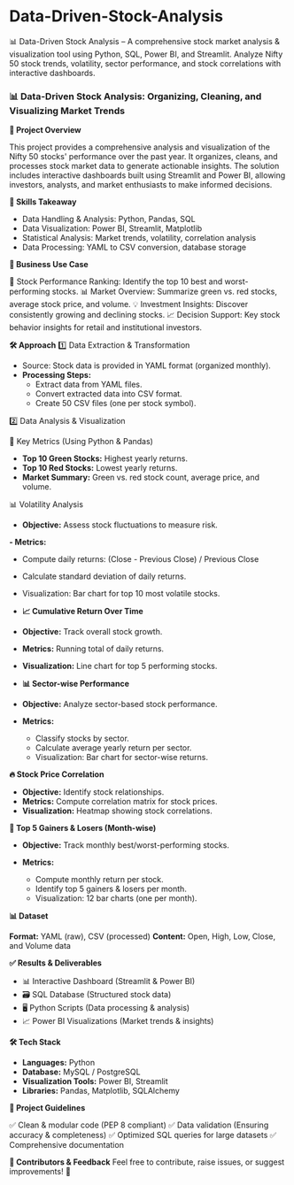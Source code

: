 # Data-Driven-Stock-Analysis
📊 Data-Driven Stock Analysis – A comprehensive stock market analysis &amp; visualization tool using Python, SQL, Power BI, and Streamlit. Analyze Nifty 50 stock trends, volatility, sector performance, and stock correlations with interactive dashboards.

### 📊 Data-Driven Stock Analysis: Organizing, Cleaning, and Visualizing Market Trends

**📌 Project Overview**

This project provides a comprehensive analysis and visualization of the Nifty 50 stocks' performance over the past year. It organizes, cleans, and processes stock market data to generate actionable insights. The solution includes interactive dashboards built using Streamlit and Power BI, allowing investors, analysts, and market enthusiasts to make informed decisions.

**🚀 Skills Takeaway**

- Data Handling & Analysis: Python, Pandas, SQL
- Data Visualization: Power BI, Streamlit, Matplotlib
- Statistical Analysis: Market trends, volatility, correlation analysis
- Data Processing: YAML to CSV conversion, database storage

**🎯 Business Use Case**

📌 Stock Performance Ranking: Identify the top 10 best and worst-performing stocks.
📊 Market Overview: Summarize green vs. red stocks, average stock price, and volume.
💡 Investment Insights: Discover consistently growing and declining stocks.
📈 Decision Support: Key stock behavior insights for retail and institutional investors.

**🛠️ Approach**
1️⃣ Data Extraction & Transformation

- Source: Stock data is provided in YAML format (organized monthly).
- **Processing Steps:**
  - Extract data from YAML files.
  - Convert extracted data into CSV format.
  - Create 50 CSV files (one per stock symbol).

2️⃣ Data Analysis & Visualization

📌 Key Metrics (Using Python & Pandas)

- **Top 10 Green Stocks:** Highest yearly returns.
- **Top 10 Red Stocks:** Lowest yearly returns.
- **Market Summary:** Green vs. red stock count, average price, and volume.

📊 Volatility Analysis

- **Objective:** Assess stock fluctuations to measure risk.

**- Metrics:**

  - Compute daily returns: (Close - Previous Close) / Previous Close
  - Calculate standard deviation of daily returns.
  - Visualization: Bar chart for top 10 most volatile stocks.
  
- **📈 Cumulative Return Over Time**

- **Objective:** Track overall stock growth.
- **Metrics:** Running total of daily returns.
- **Visualization:** Line chart for top 5 performing stocks.

- **📊 Sector-wise Performance**

- **Objective:** Analyze sector-based stock performance.

- **Metrics:**

  - Classify stocks by sector.
  - Calculate average yearly return per sector.
  - Visualization: Bar chart for sector-wise returns.

**🔥 Stock Price Correlation**

- **Objective:** Identify stock relationships.
- **Metrics:** Compute correlation matrix for stock prices.
- **Visualization:** Heatmap showing stock correlations.

**📆 Top 5 Gainers & Losers (Month-wise)**

- **Objective:** Track monthly best/worst-performing stocks.

- **Metrics:**
  - Compute monthly return per stock.
  - Identify top 5 gainers & losers per month.
  - Visualization: 12 bar charts (one per month).

**📊 Dataset**

**Format:** YAML (raw), CSV (processed)
**Content:** Open, High, Low, Close, and Volume data

**✅ Results & Deliverables**

- 📊 Interactive Dashboard (Streamlit & Power BI)
- 🗃️ SQL Database (Structured stock data)
- 🖥️ Python Scripts (Data processing & analysis)
- 📈 Power BI Visualizations (Market trends & insights)

**🛠️ Tech Stack**

- **Languages:** Python
- **Database:** MySQL / PostgreSQL
- **Visualization Tools:** Power BI, Streamlit
- **Libraries:** Pandas, Matplotlib, SQLAlchemy

**📌 Project Guidelines**

✅ Clean & modular code (PEP 8 compliant)
✅ Data validation (Ensuring accuracy & completeness)
✅ Optimized SQL queries for large datasets
✅ Comprehensive documentation

**🤝 Contributors & Feedback**
Feel free to contribute, raise issues, or suggest improvements! 🚀
